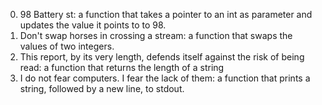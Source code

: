 0. 98 Battery st: a function that takes a pointer to an int as parameter and updates the value it points to to 98.
1. Don't swap horses in crossing a stream: a function that swaps the values of two integers.
2. This report, by its very length, defends itself against the risk of being read: a function that returns the length of a string
3. I do not fear computers. I fear the lack of them:  a function that prints a string, followed by a new line, to stdout.
